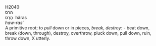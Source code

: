 H2040  
הרס  
הָרַס ‎ hâras  
*haw-ras‘*  
A primitive root; to *pull* down or in pieces, *break*, *destroy: -*
beat down, break (down, through), destroy, overthrow, pluck down, pull
down, ruin, throw down, X utterly.  

